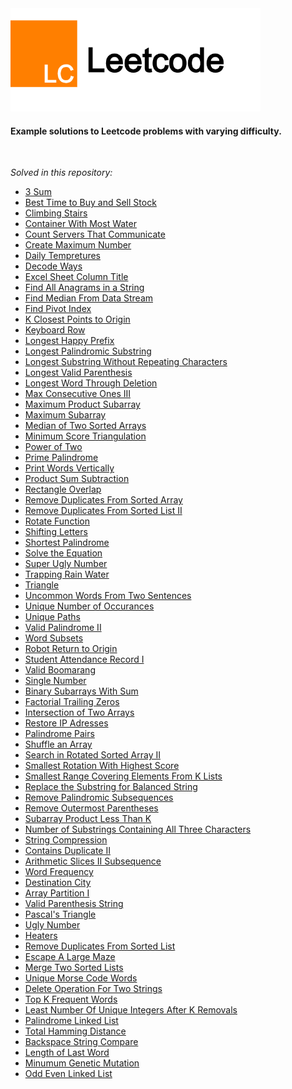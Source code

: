 <img src="https://raw.githubusercontent.com/hershyz/leetcode/master/logo.png"/>
<h4>Example solutions to Leetcode problems with varying difficulty.</h4>
<br>
<p><i>Solved in this repository:</i></p>
<ul>
  <li><a href="https://leetcode.com/problems/3sum/">3 Sum</a></li>
  <li><a href="https://leetcode.com/problems/best-time-to-buy-and-sell-stock/">Best Time to Buy and Sell Stock</a></li>
  <li><a href="https://leetcode.com/problems/climbing-stairs/">Climbing Stairs</a></li>
  <li><a href="https://leetcode.com/problems/container-with-most-water/">Container With Most Water</a></li>
  <li><a href="https://leetcode.com/problems/count-servers-that-communicate/">Count Servers That Communicate</a></li>
  <li><a href="https://leetcode.com/problems/create-maximum-number/">Create Maximum Number</a></li>
  <li><a href="https://leetcode.com/problems/daily-temperatures/">Daily Tempretures</a></li>
  <li><a href="https://leetcode.com/problems/decode-ways/">Decode Ways</a></li>
  <li><a href="https://leetcode.com/problems/excel-sheet-column-title/">Excel Sheet Column Title</a></li>
  <li><a href="https://leetcode.com/problems/find-all-anagrams-in-a-string/">Find All Anagrams in a String</a></li>
  <li><a href="https://leetcode.com/problems/find-median-from-data-stream/">Find Median From Data Stream</a></li>
  <li><a href="https://leetcode.com/problems/find-pivot-index/">Find Pivot Index</a></li>
  <li><a href="https://leetcode.com/problems/k-closest-points-to-origin/">K Closest Points to Origin</a></li>
  <li><a href="https://leetcode.com/problems/keyboard-row/">Keyboard Row</a></li>
  <li><a href="https://leetcode.com/problems/longest-happy-prefix/">Longest Happy Prefix</a></li>
  <li><a href="https://leetcode.com/problems/longest-palindromic-substring/">Longest Palindromic Substring</a></li>
  <li><a href="https://leetcode.com/problems/longest-substring-without-repeating-characters/">Longest Substring Without Repeating Characters</a></li>
  <li><a href="https://leetcode.com/problems/longest-valid-parentheses/">Longest Valid Parenthesis</a></li>
  <li><a href="https://leetcode.com/problems/longest-word-in-dictionary-through-deleting/">Longest Word Through Deletion</a></li>
  <li><a href="https://leetcode.com/problems/max-consecutive-ones-iii/">Max Consecutive Ones III</a></li>
  <li><a href="https://leetcode.com/problems/maximum-product-subarray/">Maximum Product Subarray</a></li>
  <li><a href="https://leetcode.com/problems/maximum-subarray/">Maximum Subarray</a></li>
  <li><a href="https://leetcode.com/problems/median-of-two-sorted-arrays/">Median of Two Sorted Arrays</a></li>
  <li><a href="https://leetcode.com/problems/minimum-score-triangulation-of-polygon/">Minimum Score Triangulation</a></li>
  <li><a href="https://leetcode.com/problems/power-of-two/">Power of Two</a></li>
  <li><a href="https://leetcode.com/problems/prime-palindrome/">Prime Palindrome</a></li>
  <li><a href="https://leetcode.com/problems/print-words-vertically/">Print Words Vertically</a></li>
  <li><a href="https://leetcode.com/problems/subtract-the-product-and-sum-of-digits-of-an-integer/">Product Sum Subtraction</a></li>
  <li><a href="https://leetcode.com/problems/rectangle-overlap/">Rectangle Overlap</a></li>
  <li><a href="https://leetcode.com/problems/remove-duplicates-from-sorted-array/">Remove Duplicates From Sorted Array</a></li>
  <li><a href="https://leetcode.com/problems/remove-duplicates-from-sorted-list-ii/">Remove Duplicates From Sorted List II</a></li>
  <li><a href="https://leetcode.com/problems/rotate-function/">Rotate Function</a></li>
  <li><a href="https://leetcode.com/problems/shifting-letters/">Shifting Letters</a></li>
  <li><a href="https://leetcode.com/problems/shortest-palindrome/">Shortest Palindrome</a></li>
  <li><a href="https://leetcode.com/problems/solve-the-equation/">Solve the Equation</a></li>
  <li><a href="https://leetcode.com/problems/super-ugly-number/">Super Ugly Number</a></li>
  <li><a href="https://leetcode.com/problems/trapping-rain-water/">Trapping Rain Water</a></li>
  <li><a href="https://leetcode.com/problems/triangle/">Triangle</a></li>
  <li><a href="https://leetcode.com/problems/uncommon-words-from-two-sentences/">Uncommon Words From Two Sentences</a></li>
  <li><a href="https://leetcode.com/problems/unique-number-of-occurrences/">Unique Number of Occurances</a></li>
  <li><a href="https://leetcode.com/problems/unique-paths/">Unique Paths</a></li>
  <li><a href="https://leetcode.com/problems/valid-palindrome-ii/">Valid Palindrome II</a></li>
  <li><a href="https://leetcode.com/problems/word-subsets/">Word Subsets</a></li>
  <li><a href="https://leetcode.com/problems/robot-return-to-origin/">Robot Return to Origin</a></li>
  <li><a href="https://leetcode.com/problems/student-attendance-record-i/">Student Attendance Record I</a></li>
  <li><a href="https://leetcode.com/problems/valid-boomerang/">Valid Boomarang</a></li>
  <li><a href="https://leetcode.com/problems/single-number/">Single Number</a></li>
  <li><a href="https://leetcode.com/problems/binary-subarrays-with-sum/">Binary Subarrays With Sum</a></li>
  <li><a href="https://leetcode.com/problems/factorial-trailing-zeroes/">Factorial Trailing Zeros</a></li>
  <li><a href="https://leetcode.com/problems/intersection-of-two-arrays/">Intersection of Two Arrays</a></li>
  <li><a href="https://leetcode.com/problems/restore-ip-addresses/">Restore IP Adresses</a></li>
  <li><a href="https://leetcode.com/problems/palindrome-pairs/">Palindrome Pairs</a></li>
  <li><a href="https://leetcode.com/problems/shuffle-an-array/">Shuffle an Array</a></li>
  <li><a href="https://leetcode.com/problems/search-in-rotated-sorted-array-ii/">Search in Rotated Sorted Array II</a></li>
  <li><a href="https://leetcode.com/problems/smallest-rotation-with-highest-score/">Smallest Rotation With Highest Score</a></li>
  <li><a href="https://leetcode.com/problems/smallest-range-covering-elements-from-k-lists/">Smallest Range Covering Elements From K Lists</a></li>
  <li><a href="https://leetcode.com/problems/replace-the-substring-for-balanced-string/">Replace the Substring for Balanced String</a></li>
  <li><a href="https://leetcode.com/problems/remove-palindromic-subsequences/">Remove Palindromic Subsequences</a></li>
  <li><a href="https://leetcode.com/problems/remove-outermost-parentheses/">Remove Outermost Parentheses</a></li>
  <li><a href="https://leetcode.com/problems/subarray-product-less-than-k/">Subarray Product Less Than K</a></li>
  <li><a href="https://leetcode.com/problems/number-of-substrings-containing-all-three-characters/">Number of Substrings Containing All Three Characters</a></li>
  <li><a href="https://leetcode.com/problems/string-compression/">String Compression</a></li>
  <li><a href="https://leetcode.com/problems/contains-duplicate-ii/">Contains Duplicate II</a></li>
  <li><a href="https://leetcode.com/problems/arithmetic-slices-ii-subsequence/">Arithmetic Slices II Subsequence</a></li>
  <li><a href="https://leetcode.com/problems/word-frequency/">Word Frequency</a></li>
  <li><a href="https://leetcode.com/problems/destination-city/">Destination City</a></li>
  <li><a href="https://leetcode.com/problems/array-partition-i/">Array Partition I</a></li>
  <li><a href="https://leetcode.com/problems/valid-parenthesis-string/">Valid Parenthesis String</a></li>
  <li><a href="https://leetcode.com/problems/pascals-triangle/">Pascal's Triangle</a></li>
  <li><a href="https://leetcode.com/problems/ugly-number/">Ugly Number</a></li>
  <li><a href="https://leetcode.com/problems/heaters/">Heaters</a></li>
  <li><a href="https://leetcode.com/problems/remove-duplicates-from-sorted-list/">Remove Duplicates From Sorted List</a></li>
  <li><a href="https://leetcode.com/problems/escape-a-large-maze/">Escape A Large Maze</a></li>
  <li><a href="https://leetcode.com/problems/merge-two-sorted-lists/">Merge Two Sorted Lists</a></li>
  <li><a href="https://leetcode.com/problems/unique-morse-code-words/">Unique Morse Code Words</a></li>
  <li><a href="https://leetcode.com/problems/delete-operation-for-two-strings/">Delete Operation For Two Strings</a></li>
  <li><a href="https://leetcode.com/problems/top-k-frequent-words/">Top K Frequent Words</a></li>
  <li><a href="https://leetcode.com/problems/least-number-of-unique-integers-after-k-removals/">Least Number Of Unique Integers After K Removals</a></li>
  <li><a href="https://leetcode.com/problems/palindrome-linked-list/">Palindrome Linked List</a></li>
  <li><a href="https://leetcode.com/problems/total-hamming-distance/">Total Hamming Distance</a></li>
  <li><a href="https://leetcode.com/problems/backspace-string-compare/">Backspace String Compare</a></li>
  <li><a href="https://leetcode.com/problems/length-of-last-word/">Length of Last Word</a></li>
  <li><a href="https://leetcode.com/problems/minimum-genetic-mutation/">Minumum Genetic Mutation</a></li>
  <li><a href="https://leetcode.com/problems/odd-even-linked-list/">Odd Even Linked List</a></li>
</ul>
